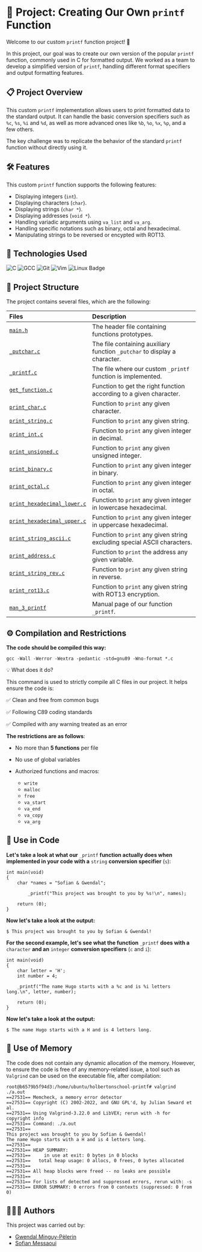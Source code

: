 # 🚀 Project: Creating Our Own `printf` Function

Welcome to our custom `printf` function project! 🎉

In this project, our goal was to create our own version of the popular `printf` function, commonly used in C for formatted output. We worked as a team to develop a simplified version of `printf`, handling different format specifiers and output formatting features.

## 📋 Project Overview

This custom `printf` implementation allows users to print formatted data to the standard output. It can handle the basic conversion specifiers such as `%c`, `%s`, `%i` and `%d`, as well as more advanced ones like `%b`, `%o`, `%x`, `%p`, and a few others.

The key challenge was to replicate the behavior of the standard `printf` function without directly using it.

## 🛠 Features

This custom `printf` function supports the following features:

- Displaying integers (`int`).
- Displaying characters (`char`).
- Displaying strings (`char *`).
- Displaying addresses (`void *`).
- Handling variadic arguments using `va_list` and `va_arg`.
- Handling specific notations such as binary, octal and hexadecimal.
- Manipulating strings to be reversed or encypted with ROT13.

## 🔧 Technologies Used

![C](https://img.shields.io/badge/C-00599C?style=for-the-badge&logo=c&logoColor=white)
![GCC](https://img.shields.io/badge/GCC-343741?style=for-the-badge&logo=gnu&logoColor=white)
![Git](https://img.shields.io/badge/Git-F05032?style=for-the-badge&logo=git&logoColor=white)
![Vim](https://img.shields.io/badge/Vim-019733?style=for-the-badge&logo=vim&logoColor=white)
![Linux Badge](https://img.shields.io/badge/Linux-333333?style=for-the-badge&logo=linux&logoColor=white)

## 📂 Project Structure

The project contains several files, which are the following:

| Files | Description  |
| :-------- | :------- |
| [`main.h`](https://github.com/gwendalminguy/holbertonschool-printf/blob/main/main.h) | The header file containing functions prototypes. |
| [`_putchar.c`](https://github.com/gwendalminguy/holbertonschool-printf/blob/main/_putchar.c) | The file containing auxiliary function `_putchar` to display a character. |
| [`_printf.c`](https://github.com/gwendalminguy/holbertonschool-printf/blob/main/_printf.c) | The file where our custom `_printf` function is implemented.  |
| [`get_function.c`](https://github.com/gwendalminguy/holbertonschool-printf/blob/main/get_function.c) | Function to get the right function according to a given character. |
| [`print_char.c`](https://github.com/gwendalminguy/holbertonschool-printf/blob/main/print_char.c) | Function to `print` any given character. |
| [`print_string.c`](https://github.com/gwendalminguy/holbertonschool-printf/blob/main/print_string.c) | Function to `print` any given string. |
| [`print_int.c`](https://github.com/gwendalminguy/holbertonschool-printf/blob/main/print_int.c) | Function to `print` any given integer in decimal. |
| [`print_unsigned.c`](https://github.com/gwendalminguy/holbertonschool-printf/blob/main/print_unsigned.c) | Function to `print` any given unsigned integer. |
| [`print_binary.c`](https://github.com/gwendalminguy/holbertonschool-printf/blob/main/print_binary.c) | Function to `print` any given integer in binary. |
| [`print_octal.c`](https://github.com/gwendalminguy/holbertonschool-printf/blob/main/print_octal.c) | Function to `print` any given integer in octal. |
| [`print_hexadecimal_lower.c`](https://github.com/gwendalminguy/holbertonschool-printf/blob/main/print_hexadecimal_lower.c) | Function to `print` any given integer in lowercase hexadecimal. |
| [`print_hexadecimal_upper.c`](https://github.com/gwendalminguy/holbertonschool-printf/blob/main/print_hexadecimal_upper.c) | Function to `print` any given integer in uppercase hexadecimal. |
| [`print_string_ascii.c`](https://github.com/gwendalminguy/holbertonschool-printf/blob/main/print_string_ascii.c) | Function to `print` any given string excluding special ASCII characters. |
| [`print_address.c`](https://github.com/gwendalminguy/holbertonschool-printf/blob/main/print_address.c) | Function to `print` the address any given variable. |
| [`print_string_rev.c`](https://github.com/gwendalminguy/holbertonschool-printf/blob/main/print_string_rev.c) | Function to `print` any given string in reverse. |
| [`print_rot13.c`](https://github.com/gwendalminguy/holbertonschool-printf/blob/main/print_rot13.c) | Function to `print` any given string with ROT13 encryption. |
| [`man_3_printf`](https://github.com/gwendalminguy/holbertonschool-printf/blob/main/man_3_printf) | Manual page of our function `_printf`. |

## ⚙️  Compilation and Restrictions

**The code should be compiled this way:**

`gcc -Wall -Werror -Wextra -pedantic -std=gnu89 -Wno-format *.c`

💡 What does it do?

This command is used to strictly compile all C files in our project.
It helps ensure the code is:

✅ Clean and free from common bugs

✅ Following C89 coding standards

✅ Compiled with any warning treated as an error

**The restrictions are as follows**:

- No more than **5 functions** per file
- No use of global variables
- Authorized functions and macros:

	- `write`
	- `malloc`
	- `free`
	- `va_start`
	- `va_end`
	- `va_copy`
	- `va_arg`

## 🧩 Use in Code

**Let's take a look at what our** `_printf` **function actually does when implemented in your code with a** `string` **conversion specifier** (`s`):

```
int main(void)
{
	char *names = "Sofian & Gwendal";

    	_printf("This project was brought to you by %s!\n", names);
    
	return (0);
}
```

**Now let's take a look at the output:**

`$ This project was brought to you by Sofian & Gwendal!`

**For the second example, let's see what the function** `_printf` **does with a** `character` **and an** `integer` **conversion specifiers** (`c` and `i`):

```
int main(void)
{
	char letter = 'H';
	int number = 4;
	
	_printf("The name Hugo starts with a %c and is %i letters long.\n", letter, number);

	return (0);
}
```

**Now let's take a look at the output:**

`$ The name Hugo starts with a H and is 4 letters long.`

## 💾 Use of Memory

The code does not contain any dynamic allocation of the memory.
However, to ensure the code is free of any memory-related issue, a tool such as `Valgrind` can be used on the executable file, after compilation:

```
root@b6579b5f94d3:/home/ubuntu/holbertonschool-printf# valgrind ./a.out 
==27531== Memcheck, a memory error detector
==27531== Copyright (C) 2002-2022, and GNU GPL'd, by Julian Seward et al.
==27531== Using Valgrind-3.22.0 and LibVEX; rerun with -h for copyright info
==27531== Command: ./a.out
==27531== 
This project was brought to you by Sofian & Gwendal!
The name Hugo starts with a H and is 4 letters long.
==27531== 
==27531== HEAP SUMMARY:
==27531==     in use at exit: 0 bytes in 0 blocks
==27531==   total heap usage: 0 allocs, 0 frees, 0 bytes allocated
==27531== 
==27531== All heap blocks were freed -- no leaks are possible
==27531== 
==27531== For lists of detected and suppressed errors, rerun with: -s
==27531== ERROR SUMMARY: 0 errors from 0 contexts (suppressed: 0 from 0)
```

## 🧑‍🤝‍🧑 Authors

This project was carried out by: 

- [Gwendal Minguy-Pèlerin](https://github.com/gwendalminguy)
- [Sofian Messaoui](https://github.com/smessaoui31)
